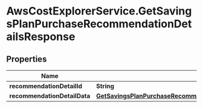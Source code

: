# AwsCostExplorerService.GetSavingsPlanPurchaseRecommendationDetailsResponse

## Properties

Name | Type | Description | Notes
------------ | ------------- | ------------- | -------------
**recommendationDetailId** | **String** |  | [optional] 
**recommendationDetailData** | [**GetSavingsPlanPurchaseRecommendationDetailsResponseRecommendationDetailData**](GetSavingsPlanPurchaseRecommendationDetailsResponseRecommendationDetailData.md) |  | [optional] 


